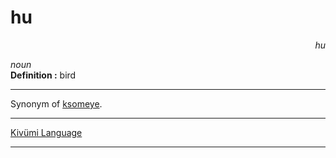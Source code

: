 
# hu

<div align="right"><i>hu</i></div>

*noun*  
**Definition :** bird  

---

Synonym of [ksomeye](ksomeye.md).

---

[Kivümi Language](../README.md)

---

